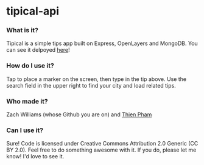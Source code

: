 # tipical-api

### What is it?
Tipical is a simple tips app built on Express, OpenLayers and MongoDB.  You can see it delpoyed [here](https://tipical.herokuapp.com/)!
### How do I use it?
Tap to place a marker on the screen, then type in the tip above.  Use the search field in the upper right to find your city and load related tips.
###  Who made it?
Zach Williams (whose Github you are on) and [Thien Pham](https://github.com/thien-pham)
###  Can I use it?
Sure!  Code is licensed under Creative Commons Attribution 2.0 Generic (CC BY 2.0).  Feel free to do something awesome with it.  If you do, please let me know!  I'd love to see it.
